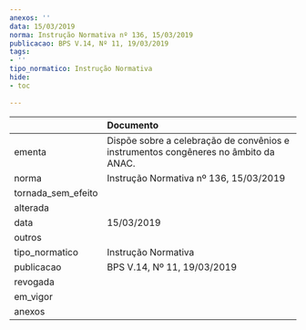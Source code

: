 ```yaml
---
anexos: ''
data: 15/03/2019
norma: Instrução Normativa nº 136, 15/03/2019
publicacao: BPS V.14, Nº 11, 19/03/2019
tags:
- ''
tipo_normatico: Instrução Normativa
hide: 
- toc 
 
---
```


|                    | Documento                                                                           |
|:-------------------|:------------------------------------------------------------------------------------|
| ementa             | Dispõe sobre a celebração de convênios e instrumentos congêneres no âmbito da ANAC. |
| norma              | Instrução Normativa nº 136, 15/03/2019                                              |
| tornada_sem_efeito |                                                                                     |
| alterada           |                                                                                     |
| data               | 15/03/2019                                                                          |
| outros             |                                                                                     |
| tipo_normatico     | Instrução Normativa                                                                 |
| publicacao         | BPS V.14, Nº 11, 19/03/2019                                                         |
| revogada           |                                                                                     |
| em_vigor           |                                                                                     |
| anexos             |                                                                                     |